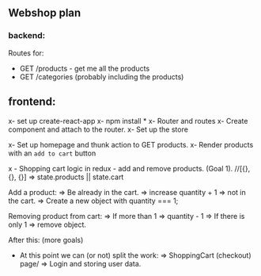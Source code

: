 ## Webshop plan

### backend:

Routes for:

- GET /products - get me all the products
- GET /categories (probably including the products)

## frontend:

x- set up create-react-app
x- npm install \*
x- Router and routes
x- Create component and attach to the router.
x- Set up the store

x- Set up homepage and thunk action to GET products.
x- Render products with an `add to cart` button

x - Shopping cart logic in redux - add and remove products. (Goal 1). //[{}, {}, {}] => state.products || state.cart

<!-- Cart, what shape do we set it up?

=> [{p}, {p}, {p}] => array of products.
=> [1, 3, 5] => array of productIds || [1,1,1,3,5];
\*\* => [{ productId, quantity}, {pId, quantity}]; => The one I like the most. -->

Add a product:
=> Be already in the cart. => increase quantity + 1
=> not in the cart. => Create a new object with quantity === 1;

Removing product from cart:
=> If more than 1 => quantity - 1
=> If there is only 1 => remove object.

After this: (more goals)

- At this point we can (or not) split the work:
  => ShoppingCart (checkout) page/
  => Login and storing user data.

